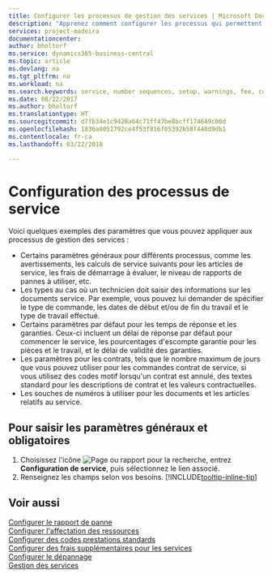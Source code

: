 ```yaml
---
title: Configurer les processus de gestion des services | Microsoft Docs
description: "Apprenez comment configurer les processus qui permettent de vérifier que les clients sont satisfaits de votre service client."
services: project-madeira
documentationcenter: 
author: bholtorf
ms.service: dynamics365-business-central
ms.topic: article
ms.devlang: na
ms.tgt_pltfrm: na
ms.workload: na
ms.search.keywords: service, number sequences, setup, warnings, fee, contracts, warranties
ms.date: 08/22/2017
ms.author: bholtorf
ms.translationtype: HT
ms.sourcegitcommit: d7fb34e1c9428a64c71ff47be8bcff174649c00d
ms.openlocfilehash: 1836a0051792ce4f53f816f05392b58f440d9db1
ms.contentlocale: fr-ca
ms.lasthandoff: 03/22/2018

---
```

# <a name="configure-service-processes"></a>Configuration des processus de service
Voici quelques exemples des paramètres que vous pouvez appliquer aux processus de gestion des services :  
  
* Certains paramètres généraux pour différents processus, comme les avertissements, les calculs de service suivants pour les articles de service, les frais de démarrage à évaluer, le niveau de rapports de pannes à utiliser, etc.  
* Les types au cas où un technicien doit saisir des informations sur les documents service. Par exemple, vous pouvez lui demander de spécifier le type de commande, les dates de début et/ou de fin du travail et le type de travail effectué.  
* Certains paramètres par défaut pour les temps de réponse et les garanties. Ceux-ci incluent un délai de réponse par défaut pour commencer le service, les pourcentages d'escompte garantie pour les pièces et le travail, et le délai de validité des garanties.  
* Les paramètres pour les contrats, tels que le nombre maximum de jours que vous pouvez utiliser pour les commandes contrat de service, si vous utilisez des codes motif lorsqu'un contrat est annulé, des textes standard pour les descriptions de contrat et les valeurs contractuelles.  
* Les souches de numéros à utiliser pour les documents et les articles relatifs au service.  

## <a name="to-enter-general-and-mandatory-settings"></a>Pour saisir les paramètres généraux et obligatoires
1. Choisissez l'icône ![Page ou rapport pour la recherche](media/ui-search/search_small.png "icône Page ou rapport pour la recherche"), entrez **Configuration de service**, puis sélectionnez le lien associé.
2. Renseignez les champs selon vos besoins. [!INCLUDE[tooltip-inline-tip](includes/tooltip-inline-tip_md.md)]  

## <a name="see-also"></a>Voir aussi  
[Configurer le rapport de panne](service-how-setup-fault-reporting.md)  
[Configurer l'affectation des ressources](service-how-setup-resource-allocation.md)  
[Configurer des codes prestations standards](service-how-setup-service-coding.md)  
[Configurer des frais supplémentaires pour les services](service-how-setup-service-costs-pricing.md)  
[Configurer le dépannage](service-how-setup-troubleshooting.md)  
[Gestion des services](service-service.md)  


